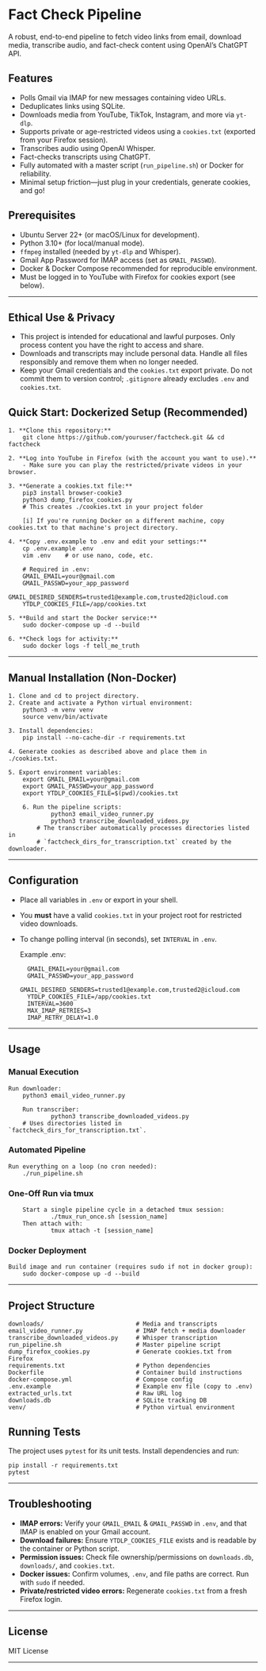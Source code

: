 # Fact Check Pipeline

A robust, end-to-end pipeline to fetch video links from email, download media, transcribe audio, and fact-check content using OpenAI’s ChatGPT API.

## Features

- Polls Gmail via IMAP for new messages containing video URLs.
- Deduplicates links using SQLite.
- Downloads media from YouTube, TikTok, Instagram, and more via `yt-dlp`.
- Supports private or age-restricted videos using a `cookies.txt` (exported from your Firefox session).
- Transcribes audio using OpenAI Whisper.
- Fact-checks transcripts using ChatGPT.
- Fully automated with a master script (`run_pipeline.sh`) or Docker for reliability.
- Minimal setup friction—just plug in your credentials, generate cookies, and go!

## Prerequisites

- Ubuntu Server 22+ (or macOS/Linux for development).
- Python 3.10+ (for local/manual mode).
- `ffmpeg` installed (needed by `yt-dlp` and Whisper).
- Gmail App Password for IMAP access (set as `GMAIL_PASSWD`).
- Docker & Docker Compose recommended for reproducible environment.
- Must be logged in to YouTube with Firefox for cookies export (see below).

---

## Ethical Use & Privacy

- This project is intended for educational and lawful purposes. Only process content you have the right to access and share.
- Downloads and transcripts may include personal data. Handle all files responsibly and remove them when no longer needed.
- Keep your Gmail credentials and the `cookies.txt` export private. Do not commit them to version control; `.gitignore` already excludes `.env` and `cookies.txt`.

## Quick Start: Dockerized Setup (Recommended)

	1. **Clone this repository:**
		git clone https://github.com/youruser/factcheck.git && cd factcheck

	2. **Log into YouTube in Firefox (with the account you want to use).**
		- Make sure you can play the restricted/private videos in your browser.

	3. **Generate a cookies.txt file:**
		pip3 install browser-cookie3
		python3 dump_firefox_cookies.py
		# This creates ./cookies.txt in your project folder

		[i] If you're running Docker on a different machine, copy cookies.txt to that machine's project directory.

	4. **Copy .env.example to .env and edit your settings:**
		cp .env.example .env
		vim .env    # or use nano, code, etc.

		# Required in .env:
		GMAIL_EMAIL=your@gmail.com
		GMAIL_PASSWD=your_app_password
                GMAIL_DESIRED_SENDERS=trusted1@example.com,trusted2@icloud.com
		YTDLP_COOKIES_FILE=/app/cookies.txt

	5. **Build and start the Docker service:**
		sudo docker-compose up -d --build

	6. **Check logs for activity:**
		sudo docker logs -f tell_me_truth

---

## Manual Installation (Non-Docker)

	1. Clone and cd to project directory.
	2. Create and activate a Python virtual environment:
		python3 -m venv venv
		source venv/bin/activate

	3. Install dependencies:
		pip install --no-cache-dir -r requirements.txt

	4. Generate cookies as described above and place them in ./cookies.txt.

	5. Export environment variables:
		export GMAIL_EMAIL=your@gmail.com
		export GMAIL_PASSWD=your_app_password
		export YTDLP_COOKIES_FILE=$(pwd)/cookies.txt

        6. Run the pipeline scripts:
                python3 email_video_runner.py
                python3 transcribe_downloaded_videos.py
            # The transcriber automatically processes directories listed in
            # `factcheck_dirs_for_transcription.txt` created by the downloader.

---

## Configuration

- Place all variables in `.env` or export in your shell.
- You **must** have a valid `cookies.txt` in your project root for restricted video downloads.
- To change polling interval (in seconds), set `INTERVAL` in `.env`.

	Example .env:

		GMAIL_EMAIL=your@gmail.com
		GMAIL_PASSWD=your_app_password
                GMAIL_DESIRED_SENDERS=trusted1@example.com,trusted2@icloud.com
		YTDLP_COOKIES_FILE=/app/cookies.txt
		INTERVAL=3600
		MAX_IMAP_RETRIES=3
		IMAP_RETRY_DELAY=1.0

---

## Usage

### Manual Execution

	Run downloader:  
		python3 email_video_runner.py

        Run transcriber:
                python3 transcribe_downloaded_videos.py
        # Uses directories listed in `factcheck_dirs_for_transcription.txt`.

### Automated Pipeline

	Run everything on a loop (no cron needed):  
		./run_pipeline.sh

### One-Off Run via tmux

        Start a single pipeline cycle in a detached tmux session:
                ./tmux_run_once.sh [session_name]
        Then attach with:
                tmux attach -t [session_name]

### Docker Deployment

	Build image and run container (requires sudo if not in docker group):  
		sudo docker-compose up -d --build

---

## Project Structure

	downloads/                          # Media and transcripts
	email_video_runner.py               # IMAP fetch + media downloader
	transcribe_downloaded_videos.py     # Whisper transcription
	run_pipeline.sh                     # Master pipeline script
	dump_firefox_cookies.py             # Generate cookies.txt from Firefox
	requirements.txt                    # Python dependencies
	Dockerfile                          # Container build instructions
	docker-compose.yml                  # Compose config
	.env.example                        # Example env file (copy to .env)
	extracted_urls.txt                  # Raw URL log
	downloads.db                        # SQLite tracking DB
	venv/                               # Python virtual environment

## Running Tests

The project uses `pytest` for its unit tests. Install dependencies and run:

    pip install -r requirements.txt
    pytest


---

## Troubleshooting

- **IMAP errors:** Verify your `GMAIL_EMAIL` & `GMAIL_PASSWD` in `.env`, and that IMAP is enabled on your Gmail account.
- **Download failures:** Ensure `YTDLP_COOKIES_FILE` exists and is readable by the container or Python script.
- **Permission issues:** Check file ownership/permissions on `downloads.db`, `downloads/`, and `cookies.txt`.
- **Docker issues:** Confirm volumes, `.env`, and file paths are correct. Run with `sudo` if needed.
- **Private/restricted video errors:** Regenerate `cookies.txt` from a fresh Firefox login.

---

## License

MIT License

---

